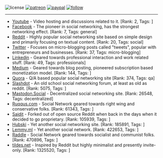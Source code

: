 ![license](https://img.shields.io/github/license/prahladyeri/siterank-stats.svg)
[![patreon](https://img.shields.io/badge/Patreon-brown.svg?logo=patreon)](https://www.patreon.com/prahladyeri)
[![paypal](https://img.shields.io/badge/PayPal-blue.svg?logo=paypal)](https://www.paypal.com/cgi-bin/webscr?cmd=_s-xclick&hosted_button_id=JM8FUXNFUK6EU)
[![follow](https://img.shields.io/twitter/follow/prahladyeri.svg?style=social)](https://twitter.com/prahladyeri)

---
- [Youtube](https://www.youtube.com/) - Video hosting and discussions related to it. [Rank: 2, Tags: ]
- [Facebook](https://www.facebook.com/) - The pioneer in social networking, has the strongest networking effect. [Rank: 7, Tags: general]
- [Reddit](https://www.reddit.com) - Highly popular social networking site based on simple design and primarily focusing on textual content. [Rank: 20, Tags: social]
- [Twitter](https://twitter.com/) - Focuses on micro-blogging posts called "tweets", popular with entrepreneurs and businesses. [Rank: 37, Tags: micro-blogging]
- [Linkedin](https://www.linkedin.com/) - Geared towards professional interaction and work related stuff. [Rank: 49, Tags: professionals]
- [Medium](https://medium.com/) - Geared towards blog posting, pioneered subscription based monetization model. [Rank: 144, Tags: ]
- [Quora](https://www.quora.com/) - Q/A based popular social networking site [Rank: 374, Tags: qa]
- [Slashdot](https://slashdot.org/) - An old school social networking forum, at least as old as reddit. [Rank: 5075, Tags: ]
- [Mastodon.Social](https://mastodon.social/) - Decentralized social networking site. [Rank: 26548, Tags: decentralized]
- [Ruqqus.com](https://ruqqus.com/) - Social Network geared towards right wing and conservative folks. [Rank: 61343, Tags: ]
- [Saidit](https://saidit.net/) - Forked out of open source Reddit when back in the days when it decided to go proprietary. [Rank: 105939, Tags: ]
- [Hubski](https://hubski.com/) - Yet another social networking site. [Rank: 185891, Tags: ]
- [Lemmy.ml](https://lemmy.ml/) - Yet another social network. [Rank: 422653, Tags: ]
- [Raddle](https://raddle.me/) - Social Network geared towards socialist and communist folks. [Rank: 470896, Tags: ]
- [tildes.net](https://tildes.net/) - Inspired by Reddit but highly minimalist and presently invite-only. [Rank: 1325520, Tags: ]

